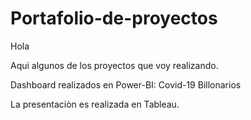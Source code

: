 # Portafolio-de-proyectos
Hola

Aqui algunos de los proyectos que voy realizando.

Dashboard realizados en Power-BI:
Covid-19
Billonarios



La presentaciòn es realizada en Tableau.
